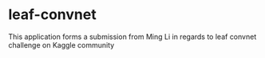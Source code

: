 # leaf-convnet
This application forms a submission from Ming Li in regards to leaf convnet challenge on Kaggle community
